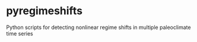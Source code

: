 # pyregimeshifts
Python scripts for detecting nonlinear regime shifts in multiple paleoclimate time series
